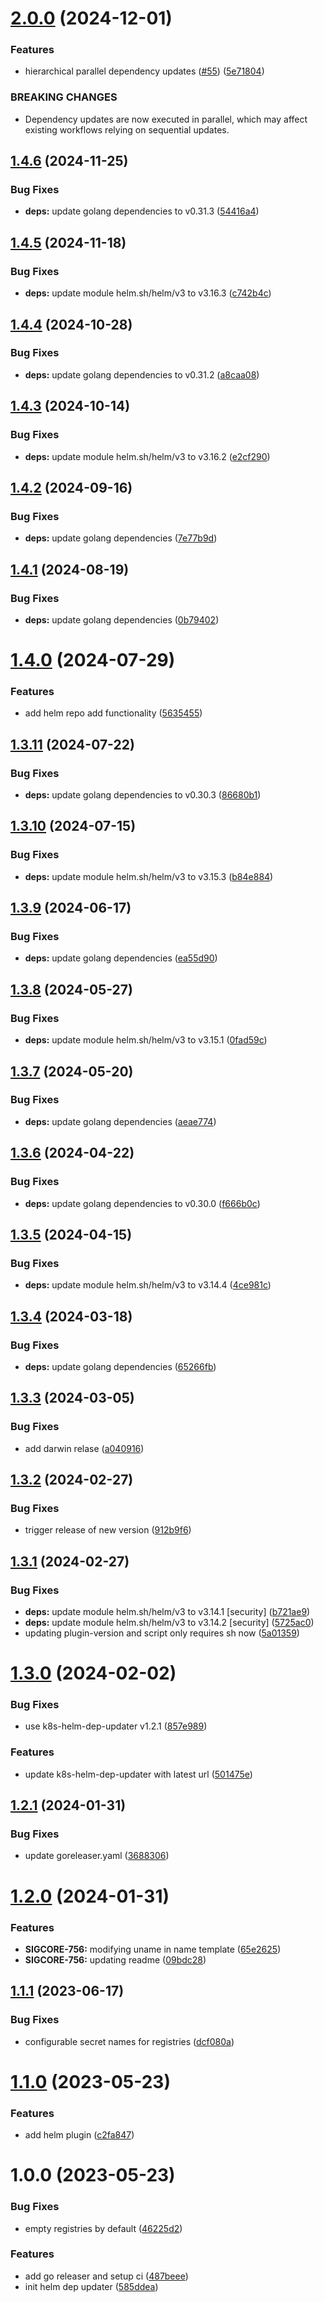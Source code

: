 # [2.0.0](https://github.com/signavio/k8s-helm-dep-updater/compare/v1.4.6...v2.0.0) (2024-12-01)


### Features

* hierarchical parallel dependency updates ([#55](https://github.com/signavio/k8s-helm-dep-updater/issues/55)) ([5e71804](https://github.com/signavio/k8s-helm-dep-updater/commit/5e71804d3ee2229427fb070a1b1d435aedf69b0d))


### BREAKING CHANGES

* Dependency updates are now executed in parallel, which may affect existing workflows relying on sequential updates.

## [1.4.6](https://github.com/signavio/k8s-helm-dep-updater/compare/v1.4.5...v1.4.6) (2024-11-25)


### Bug Fixes

* **deps:** update golang dependencies to v0.31.3 ([54416a4](https://github.com/signavio/k8s-helm-dep-updater/commit/54416a4b580681b36e90775a97d74f57da74dc49))

## [1.4.5](https://github.com/signavio/k8s-helm-dep-updater/compare/v1.4.4...v1.4.5) (2024-11-18)


### Bug Fixes

* **deps:** update module helm.sh/helm/v3 to v3.16.3 ([c742b4c](https://github.com/signavio/k8s-helm-dep-updater/commit/c742b4c0590890b071c810e1925a9a025ebcbc36))

## [1.4.4](https://github.com/signavio/k8s-helm-dep-updater/compare/v1.4.3...v1.4.4) (2024-10-28)


### Bug Fixes

* **deps:** update golang dependencies to v0.31.2 ([a8caa08](https://github.com/signavio/k8s-helm-dep-updater/commit/a8caa084a8597c015a3ab5a2c98f71fe0e228266))

## [1.4.3](https://github.com/signavio/k8s-helm-dep-updater/compare/v1.4.2...v1.4.3) (2024-10-14)


### Bug Fixes

* **deps:** update module helm.sh/helm/v3 to v3.16.2 ([e2cf290](https://github.com/signavio/k8s-helm-dep-updater/commit/e2cf290037152605f251aed42fa0ea9db9436c11))

## [1.4.2](https://github.com/signavio/k8s-helm-dep-updater/compare/v1.4.1...v1.4.2) (2024-09-16)


### Bug Fixes

* **deps:** update golang dependencies ([7e77b9d](https://github.com/signavio/k8s-helm-dep-updater/commit/7e77b9da8ed0fe3e0642442b7e64f0a050b5937e))

## [1.4.1](https://github.com/signavio/k8s-helm-dep-updater/compare/v1.4.0...v1.4.1) (2024-08-19)


### Bug Fixes

* **deps:** update golang dependencies ([0b79402](https://github.com/signavio/k8s-helm-dep-updater/commit/0b79402ecc5728ce06036af234c3af6995d49b5f))

# [1.4.0](https://github.com/signavio/k8s-helm-dep-updater/compare/v1.3.11...v1.4.0) (2024-07-29)


### Features

* add helm repo add functionality ([5635455](https://github.com/signavio/k8s-helm-dep-updater/commit/5635455eb940bc97b6b5df3b1f3353c71bddb553))

## [1.3.11](https://github.com/signavio/k8s-helm-dep-updater/compare/v1.3.10...v1.3.11) (2024-07-22)


### Bug Fixes

* **deps:** update golang dependencies to v0.30.3 ([86680b1](https://github.com/signavio/k8s-helm-dep-updater/commit/86680b1b89694b9ee28f180d068febf8b67c398b))

## [1.3.10](https://github.com/signavio/k8s-helm-dep-updater/compare/v1.3.9...v1.3.10) (2024-07-15)


### Bug Fixes

* **deps:** update module helm.sh/helm/v3 to v3.15.3 ([b84e884](https://github.com/signavio/k8s-helm-dep-updater/commit/b84e8841849989f85e7e1768dfe7668cf6a673de))

## [1.3.9](https://github.com/signavio/k8s-helm-dep-updater/compare/v1.3.8...v1.3.9) (2024-06-17)


### Bug Fixes

* **deps:** update golang dependencies ([ea55d90](https://github.com/signavio/k8s-helm-dep-updater/commit/ea55d90ac4bb4261f9427e9490f7a3ad0cddc310))

## [1.3.8](https://github.com/signavio/k8s-helm-dep-updater/compare/v1.3.7...v1.3.8) (2024-05-27)


### Bug Fixes

* **deps:** update module helm.sh/helm/v3 to v3.15.1 ([0fad59c](https://github.com/signavio/k8s-helm-dep-updater/commit/0fad59cefab63545456bef8ff32d4753343c66d3))

## [1.3.7](https://github.com/signavio/k8s-helm-dep-updater/compare/v1.3.6...v1.3.7) (2024-05-20)


### Bug Fixes

* **deps:** update golang dependencies ([aeae774](https://github.com/signavio/k8s-helm-dep-updater/commit/aeae774729269e82b5381df2cb8c44c1c9afc874))

## [1.3.6](https://github.com/signavio/k8s-helm-dep-updater/compare/v1.3.5...v1.3.6) (2024-04-22)


### Bug Fixes

* **deps:** update golang dependencies to v0.30.0 ([f666b0c](https://github.com/signavio/k8s-helm-dep-updater/commit/f666b0cf2617cd369459ba68719419d9695232b8))

## [1.3.5](https://github.com/signavio/k8s-helm-dep-updater/compare/v1.3.4...v1.3.5) (2024-04-15)


### Bug Fixes

* **deps:** update module helm.sh/helm/v3 to v3.14.4 ([4ce981c](https://github.com/signavio/k8s-helm-dep-updater/commit/4ce981c539d556ae9e37cee921970a5fa02b1edf))

## [1.3.4](https://github.com/signavio/k8s-helm-dep-updater/compare/v1.3.3...v1.3.4) (2024-03-18)


### Bug Fixes

* **deps:** update golang dependencies ([65266fb](https://github.com/signavio/k8s-helm-dep-updater/commit/65266fbaceb8f5818c42a30bdc8dc9679ec5a0eb))

## [1.3.3](https://github.com/signavio/k8s-helm-dep-updater/compare/v1.3.2...v1.3.3) (2024-03-05)


### Bug Fixes

* add darwin relase ([a040916](https://github.com/signavio/k8s-helm-dep-updater/commit/a04091627744b69e490a632c98d551730bdfd1ec))

## [1.3.2](https://github.com/signavio/k8s-helm-dep-updater/compare/v1.3.1...v1.3.2) (2024-02-27)


### Bug Fixes

* trigger release of new version ([912b9f6](https://github.com/signavio/k8s-helm-dep-updater/commit/912b9f6a650f9b180b84ad92e6263a5c965a1102))

## [1.3.1](https://github.com/signavio/k8s-helm-dep-updater/compare/v1.3.0...v1.3.1) (2024-02-27)


### Bug Fixes

* **deps:** update module helm.sh/helm/v3 to v3.14.1 [security] ([b721ae9](https://github.com/signavio/k8s-helm-dep-updater/commit/b721ae938d20e9937b0d4495f5825f97fa2bfe0f))
* **deps:** update module helm.sh/helm/v3 to v3.14.2 [security] ([5725ac0](https://github.com/signavio/k8s-helm-dep-updater/commit/5725ac01aa8e55c4f65c3be948986ddac40960fa))
* updating plugin-version and script only requires sh now ([5a01359](https://github.com/signavio/k8s-helm-dep-updater/commit/5a013592727063c34fb902c2f85f35ab4eb9a4d3))

# [1.3.0](https://github.com/signavio/k8s-helm-dep-updater/compare/v1.2.1...v1.3.0) (2024-02-02)


### Bug Fixes

* use k8s-helm-dep-updater v1.2.1 ([857e989](https://github.com/signavio/k8s-helm-dep-updater/commit/857e98946b9c2e1fd79ce48f871d93bff648f9f6))


### Features

* update k8s-helm-dep-updater with latest url ([501475e](https://github.com/signavio/k8s-helm-dep-updater/commit/501475e2e4b02c3b3b65d1b1e59c687d829d7c9f))

## [1.2.1](https://github.com/signavio/k8s-helm-dep-updater/compare/v1.2.0...v1.2.1) (2024-01-31)


### Bug Fixes

* update  goreleaser.yaml ([3688306](https://github.com/signavio/k8s-helm-dep-updater/commit/36883061548d643077cad99537fa8c09d33cd75a))

# [1.2.0](https://github.com/signavio/k8s-helm-dep-updater/compare/v1.1.1...v1.2.0) (2024-01-31)


### Features

* **SIGCORE-756:** modifying uname in name template ([65e2625](https://github.com/signavio/k8s-helm-dep-updater/commit/65e2625eeffd5e76f9d28aa4723fd973b5f74789))
* **SIGCORE-756:** updating readme ([09bdc28](https://github.com/signavio/k8s-helm-dep-updater/commit/09bdc28f65c9b3b806b04733f257b770ca478da6))

## [1.1.1](https://github.com/signavio/k8s-helm-dep-updater/compare/v1.1.0...v1.1.1) (2023-06-17)


### Bug Fixes

* configurable secret names for registries ([dcf080a](https://github.com/signavio/k8s-helm-dep-updater/commit/dcf080acd0f7ab41789591af3003c62cedd70793))

# [1.1.0](https://github.com/signavio/k8s-helm-dep-updater/compare/v1.0.0...v1.1.0) (2023-05-23)


### Features

* add helm plugin ([c2fa847](https://github.com/signavio/k8s-helm-dep-updater/commit/c2fa8475700b95b79b2f719178f11c4593990e9e))

# 1.0.0 (2023-05-23)


### Bug Fixes

* empty registries by default ([46225d2](https://github.com/signavio/k8s-helm-dep-updater/commit/46225d228b7b5c459866a0631f9bc6e8d8af3e81))


### Features

* add go releaser and setup ci ([487beee](https://github.com/signavio/k8s-helm-dep-updater/commit/487beee048c9b03d3ee20e846a66b10538b4feda))
* init helm dep updater ([585ddea](https://github.com/signavio/k8s-helm-dep-updater/commit/585ddeab088979adebe73fa6bc5a46c0e1ccfcae))
